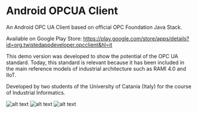 # Android OPCUA Client
An Android OPC UA Client based on official OPC Foundation Java Stack.

Available on Google Play Store: https://play.google.com/store/apps/details?id=org.twistedappdeveloper.opcclient&hl=it

This demo version was developed to show the potential of the OPC UA standard. Today, this standard is relevant because it has been included in the main reference models of industrial architecture such as RAMI 4.0 and IIoT.

Developed by two students of the University of Catania (Italy) for the course of Industrial Informatics.


![alt text](https://github.com/SimoneTinella/Android_OPCUA_Client/blob/master/doc/endpoints.jpg?raw=true)
![alt text](https://github.com/SimoneTinella/Android_OPCUA_Client/blob/master/doc/home.jpg?raw=true)
![alt text](https://github.com/SimoneTinella/Android_OPCUA_Client/blob/master/doc/home.jpg?browse=true)
